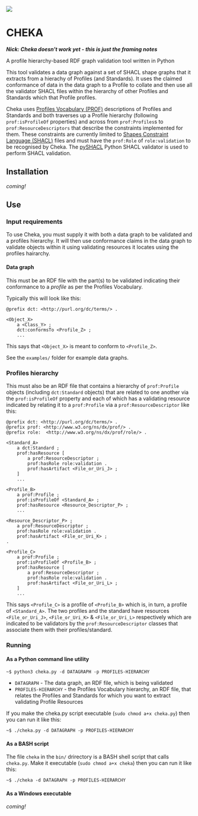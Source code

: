 ![](https://bitbucket.org/surroundbitbucket/cheka/raw/master/style/cheka.png)

# CHEKA
***Nick: Cheka doesn't work yet - this is just the framing notes***  

A profile hierarchy-based RDF graph validation tool written in Python

This tool validates a data graph against a set of SHACL shape graphs that it extracts from a hierachy of Profiles (and Standards). It uses the claimed conformance of data in the data graph to a Profile to collate and then use all the validator SHACL files within the hierarchy of other Profiles and Standards which that Profile profiles.

Cheka uses [Profiles Vocabulary (PROF)](https://www.w3.org/TR/dx-prof/) descriptions of Profiles and Standards and both traverses up a Profile hierarchy (following `prof:isProfileOf` properties) and across from `prof:Profiles`s to `prof:ResourceDescriptors` that describe the constraints implemented for them. These constraints are currently limited to [Shapes Constraint Language (SHACL)](https://www.w3.org/TR/shacl/) files and must have the `prof:Role` of `role:validation` to be recognised by Cheka. The [pySHACL](https://github.com/RDFLib/pySHACL) Python SHACL validator is used to perform SHACL validation.


## Installation
*coming!*


## Use
### Input requirements
To use Cheka, you must supply it with both a data graph to be validated and a profiles hierarchy. It will then use conformance claims in the data graph to validate objects within it using validating resources it locates using the profiles hairarchy.


#### Data graph
This must be an RDF file with the part(s) to be validated indicating their conformance to a *profile* as per the Profiles Vocabulary.

Typically this will look like this:

```
@prefix dct: <http://purl.org/dc/terms/> .

<Object_X>
    a <Class_Y> ;
    dct:conformsTo <Profile_Z> ;
    ...
```

This says that `<Object_X>` is meant to conform to `<Profile_Z>`.

See the `examples/` folder for example data graphs.


### Profiles hierarchy
This must also be an RDF file that contains a hierarchy of `prof:Profile` objects (including `dct:Standard` objects) that are related to one another via the `prof:isProfileOf` property and each of which has a validating resource indicated by relating it to a `prof:Profile` via a `prof:ResourceDescriptor` like this:

```
@prefix dct: <http://purl.org/dc/terms/> .
@prefix prof: <http://www.w3.org/ns/dx/prof/> .
@prefix role:  <http://www.w3.org/ns/dx/prof/role/> .

<Standard_A>
    a dct:Standard ;
    prof:hasResource [
        a prof:ResourceDescriptor ;
        prof:hasRole role:validation .
        prof:hasArtifact <File_or_Uri_J> ;
    ]
    ...

<Profile_B>
    a prof:Profile ;
    prof:isProfileOf <Standard_A> ;
    prof:hasResource <Resource_Descriptor_P> ;
    ...    

<Resource_Descriptor_P> ;
    a prof:ResourceDescriptor ;
    prof:hasRole role:validation .
    prof:hasArtifact <File_or_Uri_K> ;
.

<Profile_C>
    a prof:Profile ; 
    prof:isProfileOf <Profile_B> ;    
    prof:hasResource [
        a prof:ResourceDescriptor ;
        prof:hasRole role:validation .
        prof:hasArtifact <File_or_Uri_L> ;
    ]
    ...
```

This says `<Profile_C>` is a profile of `<Profile_B>` which is, in turn, a profile of `<Standard_A>`. The two profiles and the standard have resources `<File_or_Uri_J>`, `<File_or_Uri_K>` & `<File_or_Uri_L>` respectively which are indicated to be validators by the `prof:ResourceDescriptor` classes that associate them with their profiles/standard.



### Running
#### As a Python command line utility
```
~$ python3 cheka.py -d DATAGRAPH -p PROFILES-HIERARCHY
```
* `DATAGRAPH` - The data graph, an RDF file, which is being validated
* `PROFILES-HIERARCHY` - the Profiles Vocabulary hierarchy, an RDF file, that relates the Profiles and Standards for which you want to extract validating Profile Resources

If you make the cheka.py script executable (`sudo chmod a+x cheka.py`) then you can run it like this:

```
~$ ./cheka.py -d DATAGRAPH -p PROFILES-HIERARCHY
```


#### As a BASH script
The file `cheka` in the `bin/` drirectory is a BASH shell script that calls `cheka.py`. Make it executable (`sudo chmod a+x cheka`) then you can run it like this:

```
~$ ./cheka -d DATAGRAPH -p PROFILES-HIERARCHY
```


#### As a Windows executable
*coming!*
